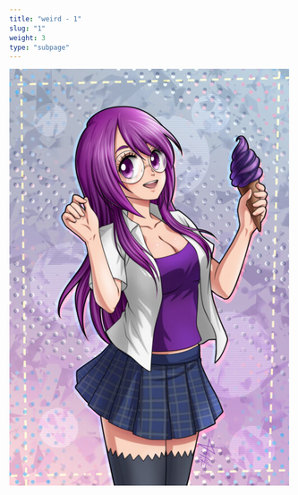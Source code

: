 ```yaml
---
title: "weird - 1"
slug: "1"
weight: 3
type: "subpage"
---
```


![](/images/yukibykunyue-500x745.jpg)